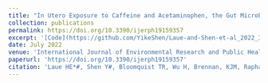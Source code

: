 ```yaml
---
title: "In Utero Exposure to Caffeine and Acetaminophen, the Gut Microbiome, and Neurodevelopmental Outcomes: A Prospective Birth Cohort Study"
collection: publications
permalink: https://doi.org/10.3390/ijerph19159357
excerpt: '[Code](https://github.com/YikeShen/Laue-and-Shen-et-al_2022_IJERPH), https://github.com/YikeShen/Laue-and-Shen-et-al_2022_IJERPH'
date: July 2022
venue: 'International Journal of Environmental Research and Public Health'
paperurl: 'https://doi.org/10.3390/ijerph19159357'
citation: 'Laue HE*#, Shen Y#, Bloomquist TR, Wu H, Brennan, KJM, Raphael C, Wilkie E, Gillet V, Desautels A, Abdelouahab N, Bellenger JP, Burris HH, Coull BA, Weisskopf MG, Zhang W, Takser L, Baccarelli AA. (2022). In utero exposure to caffeine and acetaminophen, the gut microbiome, and neurodevelopmental outcomes, a prospective birth cohort study. International Journal of Environmental Research and Public Health 19(15), 9357.#equal contribution'
---
```

